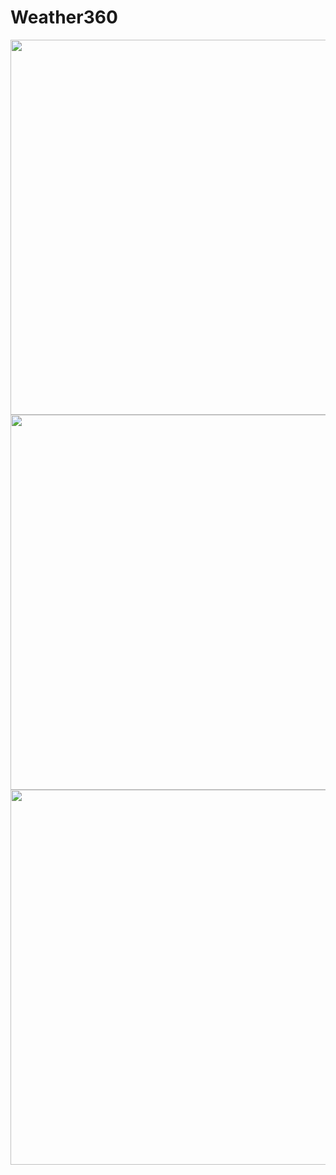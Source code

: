 # Weather360
<a href="url"><img src="https://github.com/Apoorvyash/Weather360/assets/96018168/b0338c2a-5bc6-4303-8a8e-276c262f90b8" align="left" height="600" ></a>
<a href="url"><img src="https://github.com/Apoorvyash/Weather360/assets/96018168/60f38a8b-c7b8-4ab8-8a9a-6c5492cb4cf3" align="left" height="600" ></a>
<a href="url"><img src="https://github.com/Apoorvyash/Weather360/assets/96018168/5f8cb583-6fa6-4732-af17-81d87ed7ca5d" align="left" height="600" ></a>

